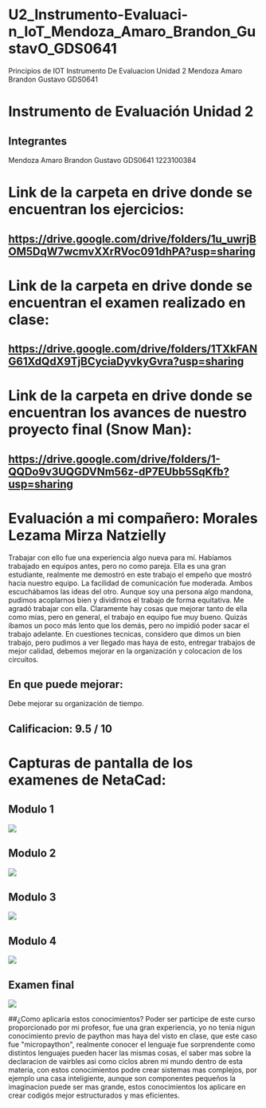 # U2_Instrumento-Evaluaci-n_IoT_Mendoza_Amaro_Brandon_GustavO_GDS0641
Principios de IOT Instrumento De Evaluacion Unidad 2 Mendoza Amaro Brandon Gustavo GDS0641 

# Instrumento de Evaluación Unidad 2

## Integrantes
Mendoza Amaro Brandon Gustavo GDS0641 1223100384

# Link de la carpeta en drive donde se encuentran los ejercicios:
## https://drive.google.com/drive/folders/1u_uwrjBOM5DqW7wcmvXXrRVoc091dhPA?usp=sharing

# Link de la carpeta en drive donde se encuentran el examen realizado en clase:
## https://drive.google.com/drive/folders/1TXkFANG61XdQdX9TjBCyciaDyvkyGvra?usp=sharing

# Link de la carpeta en drive donde se encuentran los avances de nuestro proyecto final (Snow Man):
## https://drive.google.com/drive/folders/1-QQDo9v3UQGDVNm56z-dP7EUbb5SqKfb?usp=sharing

# Evaluación a mi compañero: Morales Lezama Mirza Natzielly
Trabajar con ello fue una experiencia algo nueva para mí. Habíamos trabajado en equipos antes, pero no como pareja. Ella es una gran estudiante, realmente me demostró en este trabajo el empeño que mostró hacia nuestro equipo. La facilidad de comunicación fue moderada. Ambos escuchábamos las ideas del otro. Aunque soy una persona algo mandona, pudimos acoplarnos bien y dividirnos el trabajo de forma equitativa. Me agradó trabajar con ella. Claramente hay cosas que mejorar tanto de ella como mías, pero en general, el trabajo en equipo fue muy bueno. Quizás íbamos un poco más lento que los demás, pero no impidió poder sacar el trabajo adelante. En cuestiones tecnicas, considero que dimos un bien trabajo, pero pudimos a ver llegado mas haya de esto, entregar trabajos de mejor calidad, debemos mejorar en la organización y colocacion de los circuitos.
## En que puede mejorar:
Debe mejorar su organización de tiempo.

## Calificacion: 9.5 / 10

# Capturas de pantalla de los examenes de NetaCad:
## Modulo 1
<img src="https://github.com/user-attachments/assets/3a9ad761-0b2b-4511-97f1-a9307e006390"/>

## Modulo 2
<img src="https://github.com/user-attachments/assets/d99de505-41cd-48af-b7f1-fda9c056c527"/>

## Modulo 3
<img src="https://github.com/user-attachments/assets/c27169e0-ac8b-4ae0-aa64-1cdda90a6b23"/>

## Modulo 4
<img src="https://github.com/user-attachments/assets/dd6c6011-e35d-448c-a4b2-52ae24c42cf1"/>

## Examen final
<img src="https://github.com/user-attachments/assets/fae9f6a7-28ce-4646-b9b2-d035385f81a0"/>

##¿Como aplicaria estos conocimientos?
Poder ser participe de este curso proporcionado por mi profesor, fue una gran experiencia, yo no tenia nigun conocimiento previo de paython mas haya del visto en clase, que este caso fue "micropaython", realmente conocer el lenguaje fue sorprendente como distintos lenguajes pueden hacer las mismas cosas, el saber mas sobre la declaracion de vairbles asi como ciclos abren mi mundo dentro de esta materia, con estos conocimientos podre crear sistemas mas complejos, por ejemplo una casa inteligiente, aunque son componentes pequeños la imaginacion puede ser mas grande, estos conocimientos los aplicare en crear codigós mejor estructurados y mas eficientes.
